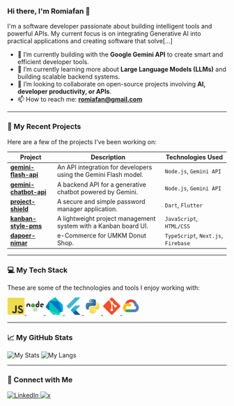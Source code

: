 ### Hi there, I'm Romiafan 👋

I'm a software developer passionate about building intelligent tools and powerful APIs. My current focus is on integrating Generative AI into practical applications and creating software that solve[...]

- 🔭 I’m currently building with the **Google Gemini API** to create smart and efficient developer tools.
- 🌱 I’m currently learning more about **Large Language Models (LLMs)** and building scalable backend systems.
- 👯 I’m looking to collaborate on open-source projects involving **AI, developer productivity, or APIs**.
- 📫 How to reach me: **romiafan@gmail.com**

---

### 🚀 My Recent Projects

Here are a few of the projects I've been working on:

| Project                                                      | Description                                                     | Technologies Used          |
| ------------------------------------------------------------ | --------------------------------------------------------------- | -------------------------- |
| **[gemini-flash-api](https://github.com/romiafan/gemini-flash-api)** | An API integration for developers using the Gemini Flash model.   | `Node.js`, `Gemini API`    |
| **[gemini-chatbot-api](https://github.com/romiafan/gemini-chatbot-api)** | A backend API for a generative chatbot powered by Gemini.         | `Node.js`, `Gemini API`    |
| **[project-shield](https://github.com/romiafan/project-shield)** | A secure and simple password manager application.               | `Dart`, `Flutter` |
| **[kanban-style-pms](https://github.com/romiafan/kanban-style-pms)** | A lightweight project management system with a Kanban board UI.   | `JavaScript`, `HTML/CSS`   |
| **[dapoer-nimar](https://github.com/romiafan/dapoer-nimar)** | e-Commerce for UMKM Donut Shop.           | `TypeScript`, `Next.js`, `Firebase` |

---

### 💻 My Tech Stack

These are some of the technologies and tools I enjoy working with:

<p align="left">
  <a href="https://developer.mozilla.org/en-US/docs/Web/JavaScript" target="_blank" rel="noreferrer">
    <img src="https://raw.githubusercontent.com/devicons/devicon/master/icons/javascript/javascript-original.svg" alt="javascript" width="40" height="40"/>
  </a>
  <a href="https://nodejs.org" target="_blank" rel="noreferrer">
    <img src="https://raw.githubusercontent.com/devicons/devicon/master/icons/nodejs/nodejs-original-wordmark.svg" alt="nodejs" width="40" height="40"/>
  </a>
  <a href="https://www.dart.dev" target="_blank" rel="noreferrer">
    <img src="https://raw.githubusercontent.com/devicons/devicon/master/icons/dart/dart-original.svg" alt="dart" width="40" height="40"/>
  </a>
  <a href="https://flutter.dev" target="_blank" rel="noreferrer">
    <img src="https://raw.githubusercontent.com/devicons/devicon/master/icons/flutter/flutter-original.svg" alt="flutter" width="40" height="40"/>
  </a>
  <a href="https://www.python.org" target="_blank" rel="noreferrer">
    <img src="https://raw.githubusercontent.com/devicons/devicon/master/icons/python/python-original.svg" alt="python" width="40" height="40"/>
  </a>
  <a href="https://git-scm.com/" target="_blank" rel="noreferrer">
    <img src="https://raw.githubusercontent.com/devicons/devicon/master/icons/git/git-original.svg" alt="git" width="40" height="40"/>
  </a>
  <a href="https://cloud.google.com/" target="_blank" rel="noreferrer">
    <img src="https://raw.githubusercontent.com/devicons/devicon/master/icons/googlecloud/googlecloud-original.svg" alt="googlecloud" width="40" height="40"/>
  </a>
</p>

---

### 📈 My GitHub Stats

<img alt="My Stats" src="https://github-readme-stats.vercel.app/api?username=romiafan" />

<img alt="My Langs" src="https://github-readme-stats.vercel.app/api/top-langs/?username=romiafan" />

---

### 🔗 Connect with Me

<p align="left">
  <a href="https://linkedin.com/in/romi-afan" target="_blank">
    <img src="https://img.shields.io/badge/LinkedIn-0077B5?style=for-the-badge&logo=linkedin&logoColor=white" alt="LinkedIn"/>
  </a>
  <a href="https://x.com/0xTororo" target="_blank">
    <img src="https://img.shields.io/badge/-1DA1F2?style=for-the-badge&logo=x&logoColor=white" alt="x"/>
  </a>
</p>
